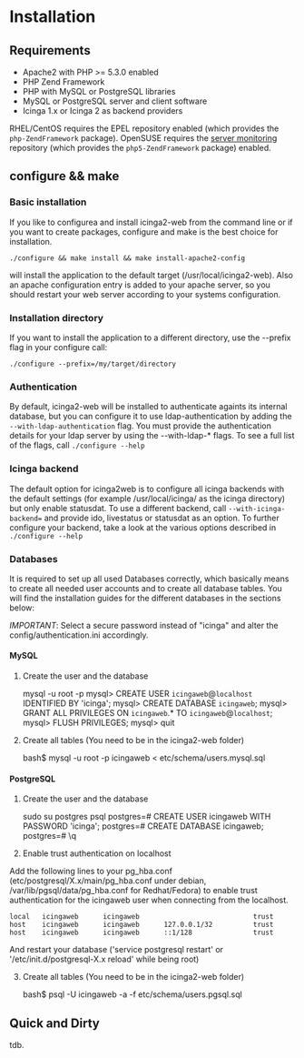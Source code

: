 
# Installation

## Requirements

* Apache2 with PHP >= 5.3.0 enabled
* PHP Zend Framework
* PHP with MySQL or PostgreSQL libraries
* MySQL or PostgreSQL server and client software 
* Icinga 1.x or Icinga 2 as backend providers

RHEL/CentOS requires the EPEL repository enabled (which provides the `php-ZendFramework`
package). OpenSUSE requires the [server monitoring](https://build.opensuse.org/project/show/server:monitoring) repository (which provides the `php5-ZendFramework` package) enabled.

## configure && make

### Basic installation

If you like to configurea and install icinga2-web from the command line or 
if you want to create packages, configure and make is the best choice for installation.

    ./configure && make install && make install-apache2-config

will install the application to the default target (/usr/local/icinga2-web). Also
an apache configuration entry is added to your apache server, so you should restart
your web server according to your systems configuration.

### Installation directory

If you want to install the application to a different directory, use the --prefix flag in your 
configure call:

    ./configure --prefix=/my/target/directory


### Authentication

By default, icinga2-web will be installed to authenticate againts its internal database,
but you can configure it to use ldap-authentication by adding the `--with-ldap-authentication` 
flag. You must provide the authentication details for your ldap server by using the --with-ldap-* flags.
To see a full list of the flags, call `./configure --help`

### Icinga backend

The default option for icinga2web is to configure all icinga backends with the default settings (for example
/usr/local/icinga/ as the icinga directory) but only enable statusdat. To use a different backend,
call `--with-icinga-backend=` and provide ido, livestatus or statusdat as an option. To further configure
your backend, take a look at the various options described in `./configure --help` 

### Databases

It is required to set up all used Databases correctly, which basically means to create all needed user accounts and to
create all database tables. You will find the installation guides for the different databases in the sections below:

*IMPORTANT*: Select a secure password instead of "icinga" and alter the config/authentication.ini accordingly.


#### MySQL

1. Create the user and the database


    mysql -u root -p
    mysql> CREATE USER `icingaweb`@`localhost` IDENTIFIED BY 'icinga';
    mysql> CREATE DATABASE `icingaweb`;
    mysql> GRANT ALL PRIVILEGES ON `icingaweb`.* TO `icingaweb`@`localhost`;
    mysql> FLUSH PRIVILEGES;
    mysql> quit


2. Create all tables (You need to be in the icinga2-web folder)


   bash$  mysql -u root -p icingaweb < etc/schema/users.mysql.sql


#### PostgreSQL

1. Create the user and the database


    sudo su postgres
    psql
    postgres=#  CREATE USER icingaweb WITH PASSWORD 'icinga';
    postgres=#  CREATE DATABASE icingaweb;
    postgres=#  \q


2. Enable trust authentication on localhost

Add the following lines to your pg_hba.conf (etc/postgresql/X.x/main/pg_hba.conf under debian, /var/lib/pgsql/data/pg_hba.conf for Redhat/Fedora)
to enable trust authentication for the icingaweb user when connecting from the localhost.

    local   icingaweb      icingaweb                            trust
    host    icingaweb      icingaweb      127.0.0.1/32          trust
    host    icingaweb      icingaweb      ::1/128               trust

And restart your database ('service postgresql restart' or '/etc/init.d/postgresql-X.x reload' while being root)


3. Create all tables (You need to be in the icinga2-web folder)

    bash$  psql -U icingaweb -a -f etc/schema/users.pgsql.sql



Quick and Dirty
----------------

tdb.
